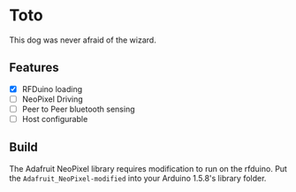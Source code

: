# Toto
This dog was never afraid of the wizard.

## Features
 - [x] RFDuino loading
 - [ ] NeoPixel Driving
 - [ ] Peer to Peer bluetooth sensing
 - [ ] Host configurable

## Build
  The Adafruit NeoPixel library requires modification to run on the rfduino. Put the `Adafruit_NeoPixel-modified` into your Arduino 1.5.8's library folder.


